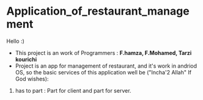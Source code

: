 # Application_of_restaurant_management

Hello :) 
- This project is an work of Programmers : **F.hamza, F.Mohamed, Tarzi kourichi**
- Project is an app for management of restaurant, and it's work in andriod OS, so the basic services of this application well be ("Incha'2 Allah" If God wishes):
1. has to part :
      Part for client and part for server.
